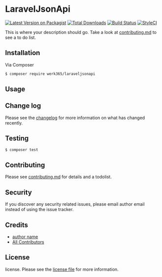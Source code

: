 # LaravelJsonApi

[![Latest Version on Packagist][ico-version]][link-packagist]
[![Total Downloads][ico-downloads]][link-downloads]
[![Build Status][ico-travis]][link-travis]
[![StyleCI][ico-styleci]][link-styleci]

This is where your description should go. Take a look at [contributing.md](contributing.md) to see a to do list.

## Installation

Via Composer

``` bash
$ composer require werk365/laraveljsonapi
```

## Usage

## Change log

Please see the [changelog](changelog.md) for more information on what has changed recently.

## Testing

``` bash
$ composer test
```

## Contributing

Please see [contributing.md](contributing.md) for details and a todolist.

## Security

If you discover any security related issues, please email author email instead of using the issue tracker.

## Credits

- [author name][link-author]
- [All Contributors][link-contributors]

## License

license. Please see the [license file](license.md) for more information.

[ico-version]: https://img.shields.io/packagist/v/werk365/laraveljsonapi.svg?style=flat-square
[ico-downloads]: https://img.shields.io/packagist/dt/werk365/laraveljsonapi.svg?style=flat-square
[ico-travis]: https://img.shields.io/travis/werk365/laraveljsonapi/master.svg?style=flat-square
[ico-styleci]: https://styleci.io/repos/12345678/shield

[link-packagist]: https://packagist.org/packages/werk365/laraveljsonapi
[link-downloads]: https://packagist.org/packages/werk365/laraveljsonapi
[link-travis]: https://travis-ci.org/werk365/laraveljsonapi
[link-styleci]: https://styleci.io/repos/12345678
[link-author]: https://github.com/werk365
[link-contributors]: ../../contributors
